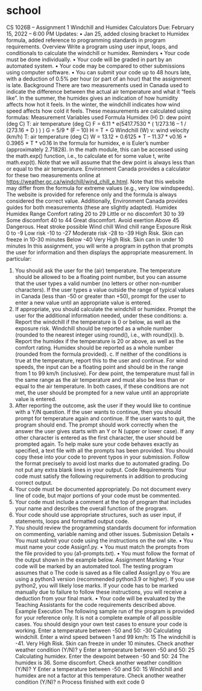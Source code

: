 # school
CS 1026B – Assignment 1
Windchill and Humidex Calculators
Due: February 15, 2022 – 6:00 PM
Updates:
• Jan 25, added closing bracket to Humidex formula, added reference to programming
standards in program requirements.
Overview
Write a program using user input, loops, and conditionals to calculate the windchill or humidex.
Reminders
• Your code must be done individually.
• Your code will be graded in part by an automated system.
• Your code may be compared to other submissions using computer software.
• You can submit your code up to 48 hours late, with a deduction of 0.5% per hour (or part of an
hour) that the assignment is late.
Background
There are two measurements used in Canada used to indicate the difference between the actual air
temperature and what it “feels like”. In the summer, the humidex gives an indication of how humidity
affects how hot it feels. In the winter, the windchill indicates how wind speed affects how cold it feels.
These measurements are calculated using formulas:
Measurement Variables used Formula
Humidex (H) D: dew point (deg C)
T: air temperature (deg C)
F = 6.11 * e(5417.7530 * ( 1/273.16 – 1 / (273.16 + D ) ) )
G = 5/9 * (F – 10)
H = T + G
Windchill (W) v: wind velocity (km/h)
T: air temperature (deg C)
W = 13.12 + 0.6125 * T – 11.37 * v0.16 + 0.3965 * T * v0.16
In the formula for humidex, e is Euler’s number (approximately 2.71828). In the math module, this can
be accessed using the math.exp() function, i.e., to calculate et
for some value t, write math.exp(t).
Note that we will assume that the dew point is always less than or equal to the air temperature.
Environment Canada provides a calculator for these two measurements online at
https://weather.gc.ca/windchill/wind_chill_e.html. Note that this website may differ from the formula
for extreme values (e.g., very low windspeeds). The website is provided for reference only and the
formula is always considered the correct value. 
Additionally, Environment Canada provides guides for both measurements (these are slightly adapted).
Humidex
Humidex Range Comfort rating
20 to 29 Little or no discomfort
30 to 39 Some discomfort
40 to 44 Great discomfort. Avoid exertion
Above 45 Dangerous. Heat stroke possible
Wind chill
Wind chill range Exposure Risk
0 to -9 Low risk
-10 to -27 Moderate risk
-28 to -39 High Risk. Skin can freeze in 10-30 minutes
Below -40 Very High Risk. Skin can in under 10 minutes
In this assignment, you will write a program in python that prompts the user for information and then
displays the appropriate measurement. In particular:
1. You should ask the user for the (air) temperature. The temperature should be allowed to be a
floating point number, but you can assume that the user types a valid number (no letters or
other non-number characters). If the user types a value outside the range of typical values in
Canada (less than -50 or greater than +50), prompt for the user to enter a new value until an
appropriate value is entered.
2. If appropriate, you should calculate the windchill or humidex. Prompt the user for the additional
information needed, under these conditions:
a. Report the windchill if the temperature is 0 or below, as well as the exposure risk.
Windchill should be reported as a whole number (rounded to the nearest integer using
round(), i.e., with round(x)).
b. Report the humidex if the temperature is 20 or above, as well as the comfort rating.
Humidex should be reported as a whole number (rounded from the formula provided).
c. If neither of the conditions is true at the temperature, report this to the user and
continue.
For wind speeds, the input can be a floating point and should be in the range from 1 to 99 km/h
(inclusive). For dew point, the temperature must fall in the same range as the air temperature
and must also be less than or equal to the air temperature. In both cases, if these conditions are
not met, the user should be prompted for a new value until an appropriate value is entered.
3. After reporting the outcome, ask the user if they would like to continue with a Y/N question. If
the user wants to continue, then you should prompt for temperature again and continue. If the
user wants to quit, the program should end. The prompt should work correctly when the
answer the user gives starts with an Y or N (upper or lower case). If any other character is
entered as the first character, the user should be prompted again.
To help make sure your code behaves exactly as specified, a text file with all the prompts has been
provided. You should copy these into your code to prevent typos in your submission. Follow the format
precisely to avoid lost marks due to automated grading. Do not put any extra blank lines in your output.
Code Requirements
Your code must satisfy the following requirements in addition to producing correct output.
1. Your code must be documented appropriately. Do not document every line of code, but major
portions of your code must be commented.
2. Your code must include a comment at the top of program that includes your name and
describes the overall function of the program.
3. Your code should use appropriate structures, such as user input, if statements, loops and
formatted output code.
4. You should review the programming standards document for information on commenting,
variable naming and other issues.
Submission Details
• You must submit your code using the instructions on the owl site.
• You must name your code Assign1.py.
• You must match the prompts from the file provided to you (a1-prompts.txt).
• You must follow the format of the output shown in the example below.
Assignment Marking
• Your code will be marked by an automated tool. The testing program assumes that
o The code is saved as a file called Assign1.py
o You are using a python3 version (recommended python3.9 or higher). If you use
python2, you will likely lose marks.
If your code has to be marked manually due to failure to follow these instructions, you will
receive a deduction from your final mark.
• Your code will be evaluated by the Teaching Assistants for the code requirements described
above.
Example Execution
The following sample run of the program is provided for your reference only. It is not a complete
example of all possible cases. You should design your own test cases to ensure your code is working.
Enter a temperature between -50 and 50: -30
Calculating windchill.
Enter a wind speed between 1 and 99 km/h: 15
The windchill is -41. Very High Risk. Skin can freeze in under 10 minutes.
Check another weather condition (Y/N)? y
Enter a temperature between -50 and 50: 25
Calculating humidex.
Enter the dewpoint between -50 and 50: 24
The humidex is 36. Some discomfort.
Check another weather condition (Y/N)? Y
Enter a temperature between -50 and 50: 15
Windchill and humidex are not a factor at this temperature.
Check another weather condition (Y/N)? n
Process finished with exit code 0
